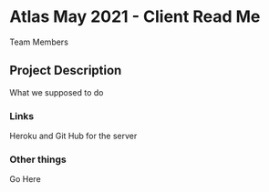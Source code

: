 # Atlas May 2021 - Client Read Me

Team Members

## Project Description

What we supposed to do

### Links

Heroku and Git Hub for the server

### Other things

Go Here
